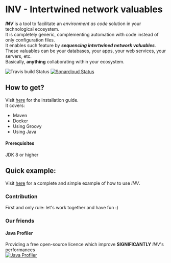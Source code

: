 # INV - Intertwined network valuables

***INV*** is a tool to facilitate an *environment as code* solution in your technological ecosystem.  
It is completely generic, complementing automation with code instead of only configuration files.   
It enables such feature by ***sequencing intertwined network valuables***. These valuables can be your databases, your apps, your web services, your servers, etc.  
Basically, **anything** collaborating within your ecosystem.

![Travis build Status](https://travis-ci.org/peasoupio/inv.svg)
[![Sonarcloud Status](https://sonarcloud.io/api/project_badges/measure?project=inv&metric=alert_status)](https://sonarcloud.io/dashboard?id=inv)

## How to get?
Visit [here](https://github.com/peasoupio/inv/wiki/Installation) for the installation guide.  
It covers:  
* Maven
* Docker
* Using Groovy
* Using Java

#### Prerequisites  
JDK 8 or higher

## Quick example:
Visit [here](https://github.com/peasoupio/inv/wiki/Quick-example) for a complete and simple example of how to use *INV*.

### Contribution
First and only rule: let's work together and have fun :)

### Our friends
#### Java Profiler
Providing a free open-source licence which improve **SIGNIFICANTLY** *INV*'s performances   
[![Java Profiler](https://www.ej-technologies.com/images/product_banners/jprofiler_large.png "Java Profiler")](https://www.ej-technologies.com/products/jprofiler/overview.html)
